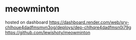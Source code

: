 # meowminton

hosted on dashboard
https://dashboard.render.com/web/srv-chlhoue4dadfmsmvn3og/deploys/dep-chlhqre4dadfmsn0i79g
https://github.com/lewishoty/meowminton
